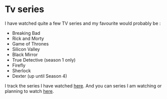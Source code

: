 # Tv series

I have watched quite a few TV series and my favourite would probably be : 

- Breaking Bad
- Rick and Morty
- Game of Thrones
- Silicon Valley
- Black Mirror
- True Detective (season 1 only)
- Firefly
- Sherlock 
- Dexter (up until Season 4)

I track the series I have watched [here](https://trakt.tv/users/nikivi/). And you can series I am watching or planning to watch [here](https://my.mindnode.com/4LzYV6VP45QhdDW7acxxxt7iFrfJbjR7CKz2GQat).